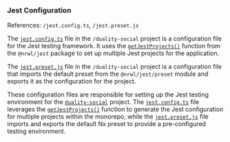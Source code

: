### Jest Configuration

References: `/jest.config.ts`, `/jest.preset.js`

The [`jest.config.ts`](/jest.config.ts#L0) file in the `/duality-social` project is a configuration file for the Jest testing framework. It uses the [`getJestProjects()`](/jest.config.ts#L1) function from the `@nrwl/jest` package to set up multiple Jest projects for the application.

The [`jest.preset.js`](/jest.preset.js#L0) file in the `/duality-social` project is a configuration file that imports the default preset from the `@nrwl/jest/preset` module and exports it as the configuration for the project.

These configuration files are responsible for setting up the Jest testing environment for the [`duality-social`](/libs/duality-social-lib/src/lib/duality-social-lib.ts#L0) project. The [`jest.config.ts`](/jest.config.ts#L0) file leverages the [`getJestProjects()`](/jest.config.ts#L1) function to generate the Jest configuration for multiple projects within the monorepo, while the [`jest.preset.js`](/jest.preset.js#L0) file imports and exports the default Nx preset to provide a pre-configured testing environment.
